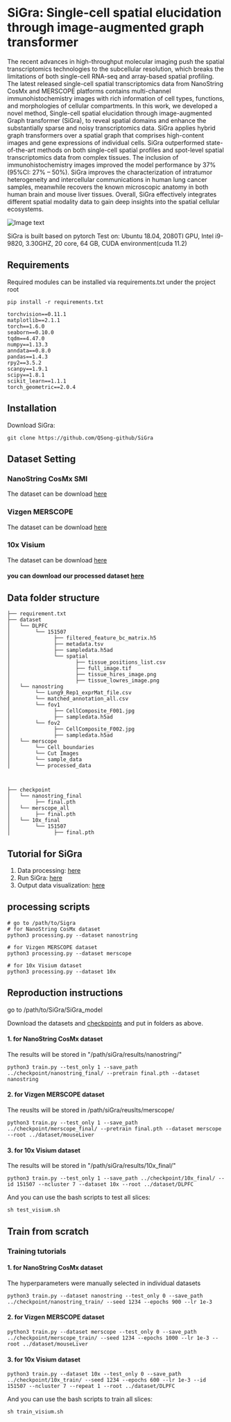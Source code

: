 # SiGra: Single-cell spatial elucidation through image-augmented graph transformer
The recent advances in high-throughput molecular imaging push the spatial transcriptomics technologies to the subcellular resolution, which breaks the limitations of both single-cell RNA-seq and array-based spatial profiling. The latest released single-cell spatial transcriptomics data from NanoString CosMx and MERSCOPE platforms contains multi-channel immunohistochemistry images with rich information of cell types, functions, and morphologies of cellular compartments. In this work, we developed a novel method, Single-cell spatial elucidation through image-augmented Graph transformer (SiGra), to reveal spatial domains and enhance the substantially sparse and noisy transcriptomics data. SiGra applies hybrid graph transformers over a spatial graph that comprises high-content images and gene expressions of individual cells. SiGra outperformed state-of-the-art methods on both single-cell spatial profiles and spot-level spatial transcriptomics data from complex tissues. The inclusion of immunohistochemistry images improved the model performance by 37% (95%CI: 27% – 50%). SiGra improves the characterization of intratumor heterogeneity and intercellular communications in human lung cancer samples, meanwhile recovers the known microscopic anatomy in both human brain and mouse liver tissues. Overall, SiGra effectively integrates different spatial modality data to gain deep insights into the spatial cellular ecosystems.

![Image text](https://github.com/QSong-github/SiGra/blob/main/Figure.png)


SiGra is built based on pytorch
Test on: Ubuntu 18.04, 2080TI GPU, Intel i9-9820, 3.30GHZ, 20 core, 64 GB, CUDA environment(cuda 11.2)

## Requirements
Required modules can be installed via requirements.txt under the project root
```
pip install -r requirements.txt
```

```
torchvision==0.11.1
matplotlib==2.1.1
torch==1.6.0
seaborn==0.10.0
tqdm==4.47.0
numpy==1.13.3
anndata==0.8.0
pandas==1.4.3
rpy2==3.5.2
scanpy==1.9.1
scipy==1.8.1
scikit_learn==1.1.1
torch_geometric==2.0.4
```
## Installation

Download SiGra:
```
git clone https://github.com/QSong-github/SiGra
```

## Dataset Setting
### NanoString CosMx SMI 
The dataset can be download [here](https://nanostring.com/products/cosmx-spatial-molecular-imager/ffpe-dataset/)
### Vizgen MERSCOPE 
The dataset can be download [here](https://info.vizgen.com/mouse-liver-access)
### 10x Visium 
The dataset can be download [here](https://github.com/LieberInstitute/HumanPilot/)

#### you can download our processed dataset [here](https://purdue0-my.sharepoint.com/:f:/g/personal/tang385_purdue_edu/EoJcJv8OZHRIhLyplj5r1PABW-UQfD1p1YU00gAdZNeK7A?e=K3Mmqg)  

## Data folder structure

```
├── requirement.txt
├── dataset
│   └── DLPFC
│        └── 151507
│              ├── filtered_feature_bc_matrix.h5
│              ├── metadata.tsv 
│              ├── sampledata.h5ad
│              └── spatial
│                     ├── tissue_positions_list.csv  
│                     ├── full_image.tif  
│                     ├── tissue_hires_image.png  
│                     ├── tissue_lowres_image.png
│   └── nanostring
│        └── Lung9_Rep1_exprMat_file.csv
│        └── matched_annotation_all.csv
│        └── fov1
│              ├── CellComposite_F001.jpg
│              ├── sampledata.h5ad
│        └── fov2
│              ├── CellComposite_F002.jpg
│              ├── sampledata.h5ad
│   └── merscope
│        └── Cell_boundaries
│        └── Cut Images
│        └── sample_data
│        └── processed_data



├── checkpoint
│   └── nanostring_final
│        ├── final.pth
│   └── merscope_all
│        ├── final.pth
│   └── 10x_final
│        └── 151507
│              ├── final.pth
```


## Tutorial for SiGra
1. Data processing: [here](https://github.com/QSong-github/SiGra/blob/main/Tutorials/SiGra_preprocess.ipynb)
2. Run SiGra: [here](https://github.com/QSong-github/SiGra/blob/main/Tutorials/SiGra_train.ipynb)
3. Output data visualization: [here](https://github.com/QSong-github/SiGra/blob/main/Tutorials/SiGra_visualize.ipynb)

## processing scripts
```
# go to /path/to/Sigra
# for NanoString CosMx dataset
python3 processing.py --dataset nanostring

# for Vizgen MERSCOPE dataset
python3 processing.py --dataset merscope

# for 10x Visium dataset
python3 processing.py --dataset 10x
```

## Reproduction instructions
go to /path/to/SiGra/SiGra_model

Download the datasets and [checkpoints](https://purdue0-my.sharepoint.com/:f:/g/personal/tang385_purdue_edu/Em6J9c_VogROtFRebPBSgmwBk8TH0jYu1OTWm9hhfNWJVA?e=Azhljx) and put in folders as above.

#### 1. for NanoString CosMx dataset
The results will be stored in "/path/siGra/results/nanostring/"
```
python3 train.py --test_only 1 --save_path ../checkpoint/nanostring_final/ --pretrain final.pth --dataset nanostring
```

#### 2. for Vizgen MERSCOPE dataset
The reuslts will be stored in /path/siGra/reuslts/merscope/
```
python3 train.py --test_only 1 --save_path ../checkpoint/merscope_final/ --pretrain final.pth --dataset merscope --root ../dataset/mouseLiver
```

#### 3. for 10x Visium dataset
The results will be stored in "/path/siGra/results/10x_final/"
```
python3 train.py --test_only 1 --save_path ../checkpoint/10x_final/ --id 151507 --ncluster 7 --dataset 10x --root ../dataset/DLPFC
```
And you can use the bash scripts to test all slices:
```
sh test_visium.sh
```


## Train from scratch

### Training tutorials

#### 1. for NanoString CosMx dataset
The hyperparameters were manually selected in individual datasets
```
python3 train.py --dataset nanostring --test_only 0 --save_path ../checkpoint/nanostring_train/ --seed 1234 --epochs 900 --lr 1e-3 
```

#### 2. for Vizgen MERSCOPE dataset
```
python3 train.py --dataset merscope --test_only 0 --save_path ../checkpoint/merscope_train/ --seed 1234 --epochs 1000 --lr 1e-3 --root ../dataset/mouseLiver
```


#### 3. for 10x Visium dataset
```
python3 train.py --dataset 10x --test_only 0 --save_path ../checkpoint/10x_train/ --seed 1234 --epochs 600 --lr 1e-3 --id 151507 --ncluster 7 --repeat 1 --root ../dataset/DLPFC
```
And you can use the bash scripts to train all slices:
```
sh train_visium.sh
```

